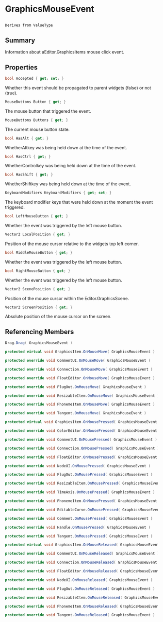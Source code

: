 # GraphicsMouseEvent

## 
```c#
Derives from ValueType
```

## Summary

Information about aEditor.GraphicsItems mouse click event.
## Properties

```c#
bool Accepted { get; set; } 
```
Whether this event should be propagated to parent widgets (false) or not (true).
```c#
MouseButtons Button { get; } 
```
The mouse button that triggered the event.
```c#
MouseButtons Buttons { get; } 
```
The current mouse button state.
```c#
bool HasAlt { get; } 
```
WhetherAltkey was being held down at the time of the event.
```c#
bool HasCtrl { get; } 
```
WhetherControlkey was being held down at the time of the event.
```c#
bool HasShift { get; } 
```
WhetherShiftkey was being held down at the time of the event.
```c#
KeyboardModifiers KeyboardModifiers { get; set; } 
```
The keyboard modifier keys that were held down at the moment the event triggered.
```c#
bool LeftMouseButton { get; } 
```
Whether the event was triggered by the left mouse button.
```c#
Vector2 LocalPosition { get; } 
```
Position of the mouse cursor relative to the widgets top left corner.
```c#
bool MiddleMouseButton { get; } 
```
Whether the event was triggered by the left mouse button.
```c#
bool RightMouseButton { get; } 
```
Whether the event was triggered by the left mouse button.
```c#
Vector2 ScenePosition { get; } 
```
Position of the mouse cursor within the Editor.GraphicsScene.
```c#
Vector2 ScreenPosition { get; } 
```
Absolute position of the mouse cursor on the screen.
## Referencing Members

```c#
Drag.Drag( GraphicsMouseEvent ) 
```
```c#
protected virtual void GraphicsItem.OnMouseMove( GraphicsMouseEvent ) 
```
```c#
protected override void CommentUI.OnMouseMove( GraphicsMouseEvent ) 
```
```c#
protected override void Connection.OnMouseMove( GraphicsMouseEvent ) 
```
```c#
protected override void FloatEditor.OnMouseMove( GraphicsMouseEvent ) 
```
```c#
protected override void PlugOut.OnMouseMove( GraphicsMouseEvent ) 
```
```c#
protected override void ResizableItem.OnMouseMove( GraphicsMouseEvent ) 
```
```c#
protected override void PhonemeItem.OnMouseMove( GraphicsMouseEvent ) 
```
```c#
protected override void Tangent.OnMouseMove( GraphicsMouseEvent ) 
```
```c#
protected virtual void GraphicsItem.OnMousePressed( GraphicsMouseEvent ) 
```
```c#
protected override void ColorEditor.OnMousePressed( GraphicsMouseEvent ) 
```
```c#
protected override void CommentUI.OnMousePressed( GraphicsMouseEvent ) 
```
```c#
protected override void Connection.OnMousePressed( GraphicsMouseEvent ) 
```
```c#
protected override void FloatEditor.OnMousePressed( GraphicsMouseEvent ) 
```
```c#
protected override void NodeUI.OnMousePressed( GraphicsMouseEvent ) 
```
```c#
protected override void PlugOut.OnMousePressed( GraphicsMouseEvent ) 
```
```c#
protected override void ResizableItem.OnMousePressed( GraphicsMouseEvent ) 
```
```c#
protected override void TimeAxis.OnMousePressed( GraphicsMouseEvent ) 
```
```c#
protected override void PhonemeItem.OnMousePressed( GraphicsMouseEvent ) 
```
```c#
protected override void EditableCurve.OnMousePressed( GraphicsMouseEvent ) 
```
```c#
protected override void Comment.OnMousePressed( GraphicsMouseEvent ) 
```
```c#
protected override void Handle.OnMousePressed( GraphicsMouseEvent ) 
```
```c#
protected override void Tangent.OnMousePressed( GraphicsMouseEvent ) 
```
```c#
protected virtual void GraphicsItem.OnMouseReleased( GraphicsMouseEvent ) 
```
```c#
protected override void CommentUI.OnMouseReleased( GraphicsMouseEvent ) 
```
```c#
protected override void Connection.OnMouseReleased( GraphicsMouseEvent ) 
```
```c#
protected override void FloatEditor.OnMouseReleased( GraphicsMouseEvent ) 
```
```c#
protected override void NodeUI.OnMouseReleased( GraphicsMouseEvent ) 
```
```c#
protected override void PlugOut.OnMouseReleased( GraphicsMouseEvent ) 
```
```c#
protected override void ResizableItem.OnMouseReleased( GraphicsMouseEvent ) 
```
```c#
protected override void PhonemeItem.OnMouseReleased( GraphicsMouseEvent ) 
```
```c#
protected override void Tangent.OnMouseReleased( GraphicsMouseEvent ) 
```
